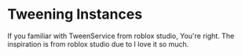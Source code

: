 # Tweening Instances
If you familiar with TweenService from roblox studio, You're right. The inspiration is from roblox studio due to I love it so much.